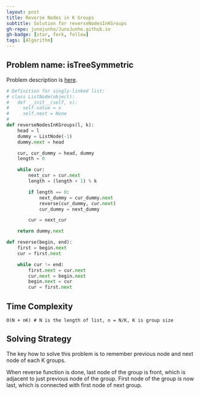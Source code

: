 ```yaml
---
layout: post
title: Reverse Nodes in K Groups
subtitle: Solution for reverseNodesInKGroups
gh-repo: junojunho/JunoJunho.github.io
gh-badge: [star, fork, follow]
tags: [Algorithm]
---
```


## Problem name: isTreeSymmetric

Problem description is [here](https://app.codesignal.com/interview-practice/task/XP2Wn9pwZW6hvqH67).

```python
# Definition for singly-linked list:
# class ListNode(object):
#   def __init__(self, x):
#     self.value = x
#     self.next = None
#
def reverseNodesInKGroups(l, k):
    head = l
    dummy = ListNode(-1)
    dummy.next = head

    cur, cur_dummy = head, dummy
    length = 0

    while cur:
        next_cur = cur.next
        length = (length + 1) % k

        if length == 0:
            next_dummy = cur_dummy.next
            reverse(cur_dummy, cur.next)
            cur_dummy = next_dummy

        cur = next_cur

    return dummy.next

def reverse(begin, end):
    first = begin.next
    cur = first.next

    while cur != end:
        first.next = cur.next
        cur.next = begin.next
        begin.next = cur
        cur = first.next 
```

## Time Complexity

```
O(N + nK) # N is the length of list, n = N/K, K is group size
```

## Solving Strategy

The key how to solve this problem is to remember previous node and next node of each K groups. 

When reverse function is done, last node of the group is front, which is adjacent to just previous node of the group. First node of the group is now last, which is connected with first node of next group.